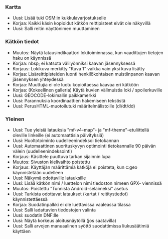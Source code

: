 
### Kartta
- Uusi: Lisää tuki OSM:in kukkulavarjostukselle
- Korjaa: Kaikki käsin kopioidut kätkön reittipisteet eivät ole näkyvillä
- Uusi: Salli reitin näyttönimen muuttaminen

### Kätkön tiedot
- Muutos: Näytä latausindikaattori lokitoiminnassa, kun vaadittujen tietojen haku on käynnissä
- Korjaa: nbsp; ei katsota välilyönniksi kaavan jäsennyksessä
- Korjaus: Lokikuva merkitty "Kuva 1" vaikka vain yksi kuva lisätty
- Korjaa: Lisäreittipisteiden luonti henkilökohtaisen muistiinpanon kaavan jäsennyksen yhteydessä
- Korjaa: Muuttujia ei ole luotu kopioitaessa kaavaa eri kätköön
- Korjaa: (Kokeellinen galleria) Käytä kuvien välimuistia loki / spoilerkuville
- Uusi: GEOCODE-lokimallin paikkamerkki
- Uusi: Parannuksia koordinaattien hakemiseen tekstistä
- Uusi: PerusHTML-muotoilutuki määritelmälistoille (dl/dt/dd)

### Yleinen
- Uusi: Tue yleisiä latauksia "mf-v4-map"- ja "mf-theme"-etuliittellä oleville linkeille (ei automaattisia päivityksiä)
- Uusi: Huoltotoiminto uudelleenindeksoi tietokannan
- Uusi: Automaattinen suorituskyvyn optimointi tietokannalle 90 päivän välein (uudelleenindeksointi)
- Korjaus: Käsittele puuttuva tarkan sijainnin lupa
- Muutos: Sivuston kielivaihto poistettu
- Korjaus: Käyttäjän määrittämiä kätköjä ei poisteta, kun c:geo käynnistetään uudelleen
- Uusi: Näkymä odottaville latauksille
- Uusi: Lisää kätkön nimi / luettelon nimi tiedoston nimeen GPX- viennissä
- Muutos: Poistettu "Tunnista Android-selaimeksi" asetus
- Uusi: Tarkista odottavat lataukset (kartat / reititystiedot) käynnistettäessä
- Korjaa: Suodatinpalkki ei ole luettavissa vaaleassa tilassa
- Uusi: Salli ladattavien tiedostojen valinta
- Uusi: suodatin DNF:lle
- Uusi: Näytä korkeus aloitusnäytöllä (jos saatavilla)
- Uusi: Salli arvojen manuaalinen syöttö suodattimissa liukusäätimiä käyttäen
